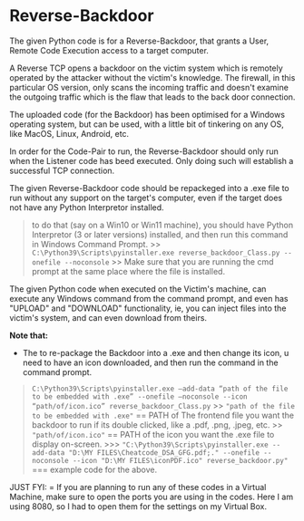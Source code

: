 # Reverse-Backdoor
The given Python code is for a Reverse-Backdoor, that grants a User, Remote Code Execution access to a target computer.


A Reverse TCP opens a backdoor on the victim system which is remotely operated by the attacker without the victim's knowledge. The firewall, in this particular OS version, only scans the incoming traffic and doesn't examine the outgoing traffic which is the flaw that leads to the back door connection.


The uploaded code (for the Backdoor) has been optimised for a Windows operating system, but can be used, with a little bit of tinkering on any OS, like MacOS, Linux, Android, etc.

In order for the Code-Pair to run, the Reverse-Backdoor should only run when the Listener code has beed executed. Only doing such will establish a successful TCP connection. 

The given Reverse-Backdoor code should be repackeged into a .exe file to run without any support on the target's computer, even if the target does not have any Python Interpretor installed.
  > to do that (say on a Win10 or Win11 machine), you should have Python Interpretor (3 or later versions) installed, and then run this command in Windows Command Prompt.
    >> `C:\Python39\Scripts\pyinstaller.exe reverse_backdoor_Class.py --onefile --noconsole` 
    >> Make sure that you are running the cmd prompt at the same place where the file is installed.
 

The given Python code when executed on the Victim's machine, can execute any Windows command from the command prompt, and even has "UPLOAD" and "DOWNLOAD" functionality, ie, you can inject files into the victim's system, and can even download from theirs.


**Note that:**
  - The to re-package the Backdoor into a .exe and then change its icon, u need to have an icon downloaded, and then run the command in the command prompt.
  > ` C:\Python39\Scripts\pyinstaller.exe –add-data “path of the file to be embedded with .exe” --onefile –noconsole --icon “path/of/icon.ico” reverse_backdoor_Class.py ` 
    >> ` "path of the file to be embedded with .exe" ` == PATH of The frontend file you want the backdoor to run if its double clicked, like a .pdf, .png, .jpeg, etc.
    >> ` "path/of/icon.ico" ` == PATH of the icon you want the .exe file to display on-screen.
      >>> ` "C:\Python39\Scripts\pyinstaller.exe --add-data "D:\MY FILES\Cheatcode_DSA_GFG.pdf;." --onefile --noconsole --icon "D:\MY FILES\iconPDF.ico" reverse_backdoor.py" ` 
              === example code for the above.


JUST FYI:
  = If you are planning to run any of these codes in a Virtual Machine, make sure to open the ports you are using in the codes. Here I am using 8080, so I had to open them for the     settings on my Virtual Box. 
